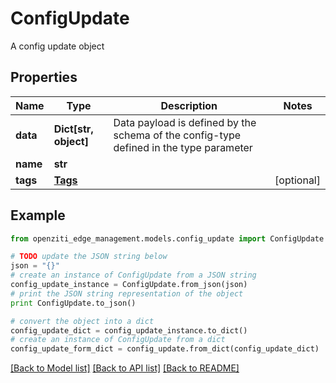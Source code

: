 # ConfigUpdate

A config update object

## Properties
Name | Type | Description | Notes
------------ | ------------- | ------------- | -------------
**data** | **Dict[str, object]** | Data payload is defined by the schema of the config-type defined in the type parameter | 
**name** | **str** |  | 
**tags** | [**Tags**](Tags.md) |  | [optional] 

## Example

```python
from openziti_edge_management.models.config_update import ConfigUpdate

# TODO update the JSON string below
json = "{}"
# create an instance of ConfigUpdate from a JSON string
config_update_instance = ConfigUpdate.from_json(json)
# print the JSON string representation of the object
print ConfigUpdate.to_json()

# convert the object into a dict
config_update_dict = config_update_instance.to_dict()
# create an instance of ConfigUpdate from a dict
config_update_form_dict = config_update.from_dict(config_update_dict)
```
[[Back to Model list]](../README.md#documentation-for-models) [[Back to API list]](../README.md#documentation-for-api-endpoints) [[Back to README]](../README.md)


